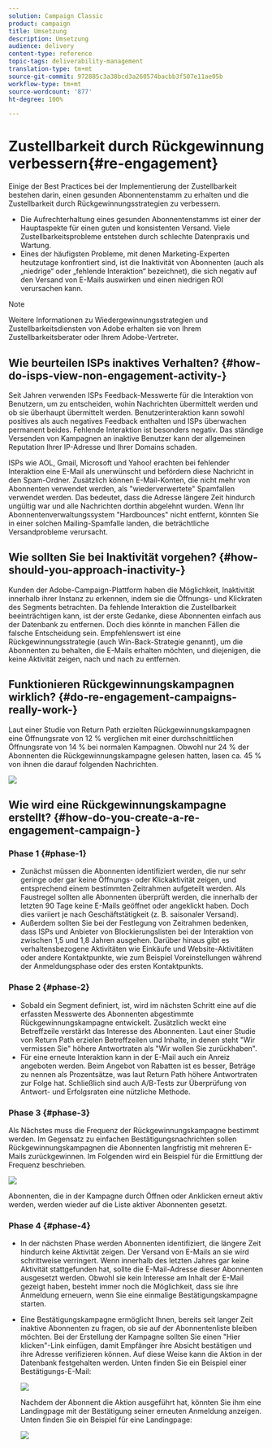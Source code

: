 ```yaml
---
solution: Campaign Classic
product: campaign
title: Umsetzung
description: Umsetzung
audience: delivery
content-type: reference
topic-tags: deliverability-management
translation-type: tm+mt
source-git-commit: 972885c3a38bcd3a260574bacbb3f507e11ae05b
workflow-type: tm+mt
source-wordcount: '877'
ht-degree: 100%

---
```



# Zustellbarkeit durch Rückgewinnung verbessern{#re-engagement}

Einige der Best Practices bei der Implementierung der Zustellbarkeit bestehen darin, einen gesunden Abonnentenstamm zu erhalten und die Zustellbarkeit durch Rückgewinnungsstrategien zu verbessern.

* Die Aufrechterhaltung eines gesunden Abonnentenstamms ist einer der Hauptaspekte für einen guten und konsistenten Versand. Viele Zustellbarkeitsprobleme entstehen durch schlechte Datenpraxis und Wartung.
* Eines der häufigsten Probleme, mit denen Marketing-Experten heutzutage konfrontiert sind, ist die Inaktivität von Abonnenten (auch als „niedrige“ oder „fehlende Interaktion“ bezeichnet), die sich negativ auf den Versand von E-Mails auswirken und einen niedrigen ROI verursachen kann.

>[!NOTE]
>
>Weitere Informationen zu Wiedergewinnungsstrategien und Zustellbarkeitsdiensten von Adobe erhalten sie von Ihrem Zustellbarkeitsberater oder Ihrem Adobe-Vertreter.

## Wie beurteilen ISPs inaktives Verhalten? {#how-do-isps-view-non-engagement-activity-}

Seit Jahren verwenden ISPs Feedback-Messwerte für die Interaktion von Benutzern, um zu entscheiden, wohin Nachrichten übermittelt werden und ob sie überhaupt übermittelt werden. Benutzerinteraktion kann sowohl positives als auch negatives Feedback enthalten und ISPs überwachen permanent beides. Fehlende Interaktion ist besonders negativ. Das ständige Versenden von Kampagnen an inaktive Benutzer kann der allgemeinen Reputation Ihrer IP-Adresse und Ihrer Domains schaden.

ISPs wie AOL, Gmail, Microsoft und Yahoo! erachten bei fehlender Interaktion eine E-Mail als unerwünscht und befördern diese Nachricht in den Spam-Ordner. Zusätzlich können E-Mail-Konten, die nicht mehr von Abonnenten verwendet werden, als &quot;wiederverwertete&quot; Spamfallen verwendet werden. Das bedeutet, dass die Adresse längere Zeit hindurch ungültig war und alle Nachrichten dorthin abgelehnt wurden. Wenn Ihr Abonnentenverwaltungssystem &quot;Hardbounces&quot; nicht entfernt, könnten Sie in einer solchen Mailing-Spamfalle landen, die beträchtliche Versandprobleme verursacht.

## Wie sollten Sie bei Inaktivität vorgehen? {#how-should-you-approach-inactivity-}

Kunden der Adobe-Campaign-Plattform haben die Möglichkeit, Inaktivität innerhalb ihrer Instanz zu erkennen, indem sie die Öffnungs- und Klickraten des Segments betrachten. Da fehlende Interaktion die Zustellbarkeit beeinträchtigen kann, ist der erste Gedanke, diese Abonnenten einfach aus der Datenbank zu entfernen. Doch dies könnte in manchen Fällen die falsche Entscheidung sein. Empfehlenswert ist eine Rückgewinnungsstrategie (auch Win-Back-Strategie genannt), um die Abonnenten zu behalten, die E-Mails erhalten möchten, und diejenigen, die keine Aktivität zeigen, nach und nach zu entfernen.

## Funktionieren Rückgewinnungskampagnen wirklich? {#do-re-engagement-campaigns-really-work-}

Laut einer Studie von Return Path erzielten Rückgewinnungskampagnen eine Öffnungsrate von 12 % verglichen mit einer durchschnittlichen Öffnungsrate von 14 % bei normalen Kampagnen. Obwohl nur 24 % der Abonnenten die Rückgewinnungskampagne gelesen hatten, lasen ca. 45 % von ihnen die darauf folgenden Nachrichten.

![](assets/deliverability_implementation_1.png)

## Wie wird eine Rückgewinnungskampagne erstellt? {#how-do-you-create-a-re-engagement-campaign-}

### Phase 1 {#phase-1}

* Zunächst müssen die Abonnenten identifiziert werden, die nur sehr geringe oder gar keine Öffnungs- oder Klickaktivität zeigen, und entsprechend einem bestimmten Zeitrahmen aufgeteilt werden. Als Faustregel sollten alle Abonnenten überprüft werden, die innerhalb der letzten 90 Tage keine E-Mails geöffnet oder angeklickt haben. Doch dies variiert je nach Geschäftstätigkeit (z. B. saisonaler Versand).
* Außerdem sollten Sie bei der Festlegung von Zeitrahmen bedenken, dass ISPs und Anbieter von Blockierungslisten bei der Interaktion von zwischen 1,5 und 1,8 Jahren ausgehen. Darüber hinaus gibt es verhaltensbezogene Aktivitäten wie Einkäufe und Website-Aktivitäten oder andere Kontaktpunkte, wie zum Beispiel Voreinstellungen während der Anmeldungsphase oder des ersten Kontaktpunkts.

### Phase 2 {#phase-2}

* Sobald ein Segment definiert, ist, wird im nächsten Schritt eine auf die erfassten Messwerte des Abonnenten abgestimmte Rückgewinnungskampagne entwickelt. Zusätzlich weckt eine Betreffzeile verstärkt das Interesse des Abonnenten. Laut einer Studie von Return Path erzielen Betreffzeilen und Inhalte, in denen steht &quot;Wir vermissen Sie&quot; höhere Antwortraten als &quot;Wir wollen Sie zurückhaben&quot;.
* Für eine erneute Interaktion kann in der E-Mail auch ein Anreiz angeboten werden. Beim Angebot von Rabatten ist es besser, Beträge zu nennen als Prozentsätze, was laut Return Path höhere Antwortraten zur Folge hat. Schließlich sind auch A/B-Tests zur Überprüfung von Antwort- und Erfolgsraten eine nützliche Methode.

### Phase 3 {#phase-3}

Als Nächstes muss die Frequenz der Rückgewinnungskampagne bestimmt werden. Im Gegensatz zu einfachen Bestätigungsnachrichten sollen Rückgewinnungskampagnen die Abonnenten langfristig mit mehreren E-Mails zurückgewinnen. Im Folgenden wird ein Beispiel für die Ermittlung der Frequenz beschrieben.

![](assets/deliverability_implementation_2.png)

Abonnenten, die in der Kampagne durch Öffnen oder Anklicken erneut aktiv werden, werden wieder auf die Liste aktiver Abonnenten gesetzt.

### Phase 4 {#phase-4}

* In der nächsten Phase werden Abonnenten identifiziert, die längere Zeit hindurch keine Aktivität zeigen. Der Versand von E-Mails an sie wird schrittweise verringert. Wenn innerhalb des letzten Jahres gar keine Aktivität stattgefunden hat, sollte die E-Mail-Adresse dieser Abonnenten ausgesetzt werden. Obwohl sie kein Interesse am Inhalt der E-Mail gezeigt haben, besteht immer noch die Möglichkeit, dass sie ihre Anmeldung erneuern, wenn Sie eine einmalige Bestätigungskampagne starten.
* Eine Bestätigungskampagne ermöglicht Ihnen, bereits seit langer Zeit inaktive Abonnenten zu fragen, ob sie auf der Abonnentenliste bleiben möchten. Bei der Erstellung der Kampagne sollten Sie einen &quot;Hier klicken&quot;-Link einfügen, damit Empfänger ihre Absicht bestätigen und ihre Adresse verifizieren können. Auf diese Weise kann die Aktion in der Datenbank festgehalten werden. Unten finden Sie ein Beispiel einer Bestätigungs-E-Mail:

   ![](assets/deliverability_implementation_3.png)

   Nachdem der Abonnent die Aktion ausgeführt hat, könnten Sie ihm eine Landingpage mit der Bestätigung seiner erneuten Anmeldung anzeigen. Unten finden Sie ein Beispiel für eine Landingpage:

   ![](assets/deliverability_implementation_4.png)
